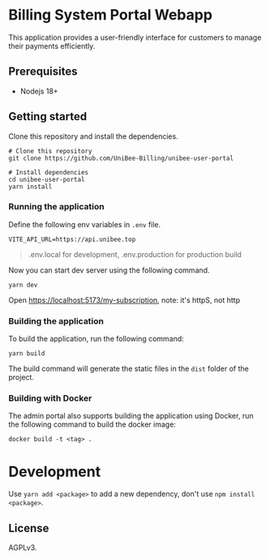 # Billing System Portal Webapp

This application provides a user-friendly interface for customers to manage their payments efficiently.

## Prerequisites

- Nodejs 18+

## Getting started

Clone this repository and install the dependencies.

```shell
# Clone this repository
git clone https://github.com/UniBee-Billing/unibee-user-portal

# Install dependencies
cd unibee-user-portal
yarn install
```

### Running the application

Define the following env variables in `.env` file.

```
VITE_API_URL=https://api.unibee.top
```

> .env.local for development, .env.production for production build

Now you can start dev server using the following command.

```shell
yarn dev
```

Open [https://localhost:5173/my-subscription](https://localhost:5173/my-subscription), note: it's httpS, not http

### Building the application

To build the application, run the following command:

```shell
yarn build
```

The build command will generate the static files in the `dist` folder of the project.

### Building with Docker

The admin portal also supports building the application using Docker, run the following command to build the docker image:

```shell
docker build -t <tag> .
```

# Development

Use `yarn add <package>` to add a new dependency, don't use `npm install <package>`.

## License

AGPLv3.
